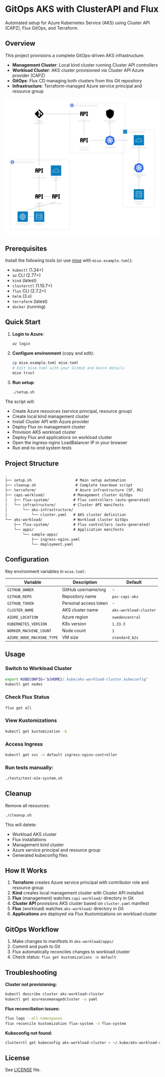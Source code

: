 # GitOps AKS with ClusterAPI and Flux

Automated setup for Azure Kubernetes Service (AKS) using Cluster API (CAPZ), Flux GitOps, and Terraform.

## Overview

This project provisions a complete GitOps-driven AKS infrastructure:

- **Management Cluster**: Local kind cluster running Cluster API controllers
- **Workload Cluster**: AKS cluster provisioned via Cluster API Azure provider (CAPZ)
- **GitOps**: Flux CD managing both clusters from this Git repository
- **Infrastructure**: Terraform-managed Azure service principal and resource group

![GitOps-driven AKS infrastructure](azure_kubernetes_fluxcd.svg)

## Prerequisites

Install the following tools (or use [mise](https://mise.jdx.dev/) with `mise.example.toml`):

- `kubectl` (1.34+)
- `az` CLI (2.77+)
- `kind` (latest)
- `clusterctl` (1.10.7+)
- `flux` CLI (2.7.2+)
- `helm` (3.x)
- `terraform` (latest)
- `docker` (running)

## Quick Start

1. **Login to Azure**:
   ```bash
   az login
   ```

2. **Configure environment** (copy and edit):
   ```bash
   cp mise.example.toml mise.toml
   # Edit mise.toml with your GitHub and Azure details
   mise trust
   ```

3. **Run setup**:
   ```bash
   ./setup.sh
   ```

The script will:
- Create Azure resources (service principal, resource group)
- Create local kind management cluster
- Install Cluster API with Azure provider
- Deploy Flux on management cluster
- Provision AKS workload cluster
- Deploy Flux and applications on workload cluster
- Open the ingress-nginx LoadBalancer IP in your browser
- Run end-to-end system tests

## Project Structure

```
.
├── setup.sh                    # Main setup automation
├── cleanup.sh                  # Complete teardown script
├── terraform/                  # Azure infrastructure (SP, RG)
├── capi-workload/             # Management cluster GitOps
│   ├── flux-system/           # Flux controllers (auto-generated)
│   └── infrastructure/        # Cluster API manifests
│       └── aks-infrastructure/
│           └── cluster.yaml   # AKS cluster definition
└── aks-workload/              # Workload cluster GitOps
    ├── flux-system/           # Flux controllers (auto-generated)
    └── apps/                  # Application manifests
        └── sample-apps/
            ├── ingress-nginx.yaml
            └── deployment.yaml
```

## Configuration

Key environment variables in `mise.toml`:

| Variable | Description | Default |
|----------|-------------|---------|
| `GITHUB_OWNER` | GitHub username/org | - |
| `GITHUB_REPO` | Repository name | `poc-capi-aks` |
| `GITHUB_TOKEN` | Personal access token | - |
| `CLUSTER_NAME` | AKS cluster name | `aks-workload-cluster` |
| `AZURE_LOCATION` | Azure region | `swedencentral` |
| `KUBERNETES_VERSION` | K8s version | `1.33.3` |
| `WORKER_MACHINE_COUNT` | Node count | `1` |
| `AZURE_NODE_MACHINE_TYPE` | VM size | `standard_b2s` |

## Usage

### Switch to Workload Cluster
```bash
export KUBECONFIG="${HOME}/.kube/aks-workload-cluster.kubeconfig"
kubectl get nodes
```

### Check Flux Status
```bash
flux get all
```

### View Kustomizations
```bash
kubectl get kustomization -A
```

### Access Ingress
```bash
kubectl get svc -n default ingress-nginx-controller
```

### Run tests manually:
```bash
./tests/test-e2e-system.sh
```

## Cleanup

Remove all resources:
```bash
./cleanup.sh
```

This will delete:
- Workload AKS cluster
- Flux installations
- Management kind cluster
- Azure service principal and resource group
- Generated kubeconfig files

## How It Works

1. **Terraform** creates Azure service principal with contributor role and resource group
2. **Kind** creates local management cluster with Cluster API installed
3. **Flux** (management) watches `capi-workload/` directory in Git
4. **Cluster API** provisions AKS cluster based on `cluster.yaml` manifest
5. **Flux** (workload) watches `aks-workload/` directory in Git
6. **Applications** are deployed via Flux Kustomizations on workload cluster

## GitOps Workflow

1. Make changes to manifests in `aks-workload/apps/`
2. Commit and push to Git
3. Flux automatically reconciles changes to workload cluster
4. Check status: `flux get kustomizations -n default`

## Troubleshooting

**Cluster not provisioning:**
```bash
kubectl describe cluster aks-workload-cluster
kubectl get azureasomanagedcluster -o yaml
```

**Flux reconciliation issues:**
```bash
flux logs --all-namespaces
flux reconcile kustomization flux-system -n flux-system
```

**Kubeconfig not found:**
```bash
clusterctl get kubeconfig aks-workload-cluster > ~/.kube/aks-workload-cluster.kubeconfig
```

## License

See [LICENSE](LICENSE) file.
